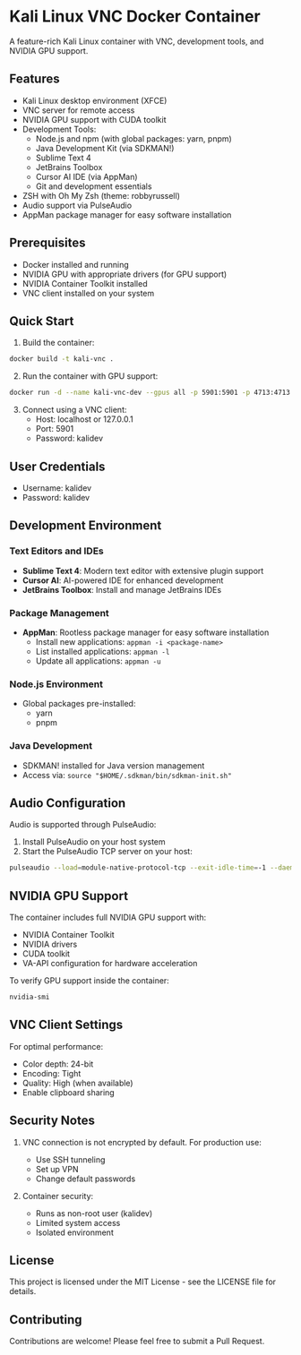 # Kali Linux VNC Docker Container

A feature-rich Kali Linux container with VNC, development tools, and NVIDIA GPU support.

## Features

- Kali Linux desktop environment (XFCE)
- VNC server for remote access
- NVIDIA GPU support with CUDA toolkit
- Development Tools:
  - Node.js and npm (with global packages: yarn, pnpm)
  - Java Development Kit (via SDKMAN!)
  - Sublime Text 4
  - JetBrains Toolbox
  - Cursor AI IDE (via AppMan)
  - Git and development essentials
- ZSH with Oh My Zsh (theme: robbyrussell)
- Audio support via PulseAudio
- AppMan package manager for easy software installation

## Prerequisites

- Docker installed and running
- NVIDIA GPU with appropriate drivers (for GPU support)
- NVIDIA Container Toolkit installed
- VNC client installed on your system

## Quick Start

1. Build the container:
```bash
docker build -t kali-vnc .
```

2. Run the container with GPU support:
```bash
docker run -d --name kali-vnc-dev --gpus all -p 5901:5901 -p 4713:4713 --shm-size 1g kali-vnc
```

3. Connect using a VNC client:
   - Host: localhost or 127.0.0.1
   - Port: 5901
   - Password: kalidev

## User Credentials

- Username: kalidev
- Password: kalidev

## Development Environment

### Text Editors and IDEs
- **Sublime Text 4**: Modern text editor with extensive plugin support
- **Cursor AI**: AI-powered IDE for enhanced development
- **JetBrains Toolbox**: Install and manage JetBrains IDEs

### Package Management
- **AppMan**: Rootless package manager for easy software installation
  - Install new applications: `appman -i <package-name>`
  - List installed applications: `appman -l`
  - Update all applications: `appman -u`

### Node.js Environment
- Global packages pre-installed:
  - yarn
  - pnpm

### Java Development
- SDKMAN! installed for Java version management
- Access via: `source "$HOME/.sdkman/bin/sdkman-init.sh"`

## Audio Configuration

Audio is supported through PulseAudio:
1. Install PulseAudio on your host system
2. Start the PulseAudio TCP server on your host:
```bash
pulseaudio --load=module-native-protocol-tcp --exit-idle-time=-1 --daemon
```

## NVIDIA GPU Support

The container includes full NVIDIA GPU support with:
- NVIDIA Container Toolkit
- NVIDIA drivers
- CUDA toolkit
- VA-API configuration for hardware acceleration

To verify GPU support inside the container:
```bash
nvidia-smi
```

## VNC Client Settings

For optimal performance:
- Color depth: 24-bit
- Encoding: Tight
- Quality: High (when available)
- Enable clipboard sharing

## Security Notes

1. VNC connection is not encrypted by default. For production use:
   - Use SSH tunneling
   - Set up VPN
   - Change default passwords

2. Container security:
   - Runs as non-root user (kalidev)
   - Limited system access
   - Isolated environment

## License

This project is licensed under the MIT License - see the LICENSE file for details.

## Contributing

Contributions are welcome! Please feel free to submit a Pull Request. 